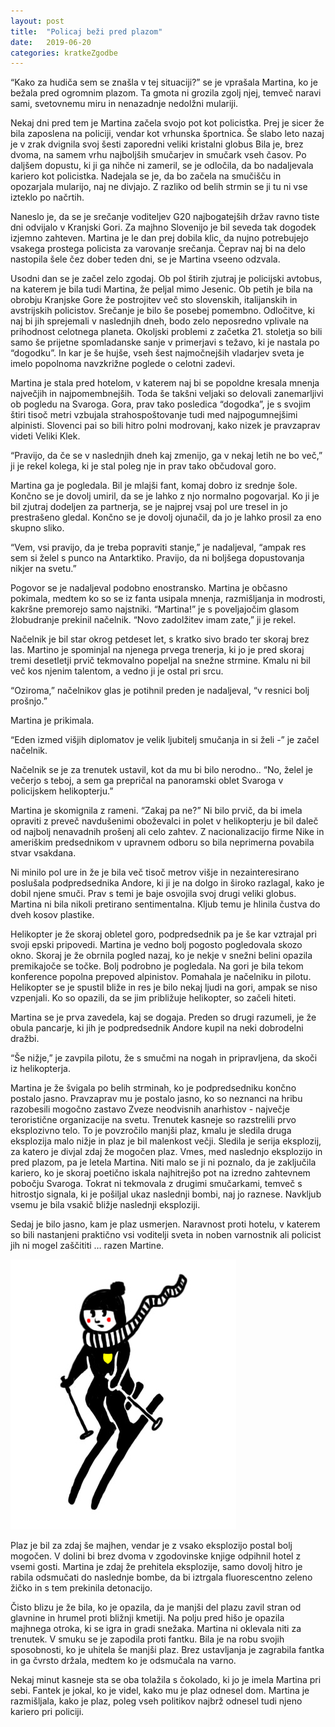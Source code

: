 ```yaml
---
layout: post
title:  "Policaj beži pred plazom"
date:   2019-06-20
categories: kratkeZgodbe
---
```

“Kako za hudiča sem se znašla v tej situaciji?” se je vprašala Martina, ko je bežala pred ogromnim plazom. Ta gmota ni grozila zgolj njej, temveč naravi sami, svetovnemu miru in nenazadnje nedolžni mulariji.

Nekaj dni pred tem je Martina začela svojo pot kot policistka. Prej je sicer že bila zaposlena na policiji, vendar kot vrhunska športnica. Še slabo leto nazaj je v zrak dvignila svoj šesti zaporedni veliki kristalni globus Bila je, brez dvoma, na samem vrhu najboljših smučarjev in smučark vseh časov. Po daljšem dopustu, ki ji ga nihče ni zameril, se je odločila, da bo nadaljevala kariero kot policistka. Nadejala se je, da bo začela na smučišču in opozarjala mularijo, naj ne divjajo. Z razliko od belih strmin se ji tu ni vse izteklo po načrtih.

Naneslo je, da se je srečanje voditeljev G20 najbogatejših držav ravno tiste dni odvijalo v Kranjski Gori. Za majhno Slovenijo je bil seveda tak dogodek izjemno zahteven. Martina je le dan prej dobila klic, da nujno potrebujejo vsakega prostega policista za varovanje srečanja. Čeprav naj bi na delo nastopila šele čez dober teden dni,  se je Martina vseeno odzvala. 

Usodni dan se je začel zelo zgodaj. Ob pol štirih zjutraj je policijski avtobus, na katerem je bila tudi Martina, že peljal mimo Jesenic. Ob petih je bila na obrobju Kranjske Gore že postrojitev več sto slovenskih, italijanskih in avstrijskih policistov. Srečanje je bilo še posebej pomembno. Odločitve, ki naj bi jih sprejemali v naslednjih dneh, bodo zelo neposredno vplivale na prihodnost celotnega planeta. Okoljski problemi z začetka 21. stoletja so bili samo še prijetne spomladanske sanje v primerjavi s težavo, ki je nastala po “dogodku”. In kar je še hujše, vseh šest najmočnejših vladarjev sveta je imelo popolnoma navzkrižne poglede o celotni zadevi.

Martina je stala pred hotelom, v katerem naj bi se popoldne kresala mnenja največjih in najpomembnejših. Toda še takšni veljaki so delovali zanemarljivi ob pogledu na Svaroga. Gora, prav tako posledica “dogodka”, je s svojim štiri tisoč metri vzbujala strahospoštovanje tudi med najpogumnejšimi alpinisti. Slovenci pai so bili hitro polni modrovanj, kako nizek je pravzaprav videti Veliki Klek.

“Pravijo, da če se v naslednjih dneh kaj zmenijo, ga v nekaj letih ne bo več,” ji je rekel kolega, ki je stal poleg nje in prav tako občudoval goro.

Martina ga je pogledala. Bil je mlajši fant, komaj dobro iz srednje šole. Končno se je dovolj umiril, da se je lahko z njo normalno pogovarjal. Ko ji je bil zjutraj dodeljen za partnerja, se je najprej vsaj pol ure tresel in jo prestrašeno gledal. Končno se je dovolj ojunačil, da jo je lahko prosil za eno skupno sliko.

“Vem, vsi pravijo, da je treba popraviti stanje,” je nadaljeval, “ampak res sem si želel s punco na Antarktiko. Pravijo, da ni boljšega dopustovanja nikjer na svetu.”

Pogovor se je nadaljeval podobno enostransko. Martina je občasno pokimala, medtem ko so se iz fanta usipala mnenja, razmišljanja in modrosti, kakršne premorejo samo najstniki.
“Martina!” je s poveljajočim glasom žlobudranje prekinil načelnik. “Novo zadolžitev imam zate,” ji je rekel. 

Načelnik je bil star okrog petdeset let, s kratko sivo brado ter skoraj brez las. Martino je spominjal na njenega prvega trenerja, ki jo je pred skoraj tremi desetletji prvič tekmovalno popeljal na snežne strmine. Kmalu ni bil več kos njenim talentom, a vedno ji je ostal pri srcu.

“Oziroma,” načelnikov glas je potihnil preden je nadaljeval, “v resnici bolj prošnjo.”

Martina je prikimala.

“Eden izmed višjih diplomatov je velik ljubitelj smučanja in si želi -” je začel načelnik.

Načelnik se je za trenutek ustavil, kot da mu bi bilo nerodno.. “No, želel je večerjo s teboj, a sem ga prepričal na panoramski oblet Svaroga v policijskem helikopterju.”

Martina je skomignila z rameni. “Zakaj pa ne?” Ni bilo prvič, da bi imela opraviti z preveč navdušenimi oboževalci in polet v helikopterju je bil daleč od najbolj nenavadnih prošenj ali celo zahtev. Z nacionalizacijo firme Nike in ameriškim predsednikom v upravnem odboru so bila neprimerna povabila stvar vsakdana.

Ni minilo pol ure in že je bila več tisoč metrov višje in nezainteresirano poslušala podpredsednika Andore, ki ji je na dolgo in široko razlagal, kako je dobil njene smuči. Prav s temi je baje osvojila svoj drugi veliki globus. Martina ni bila nikoli pretirano sentimentalna. Kljub temu je hlinila čustva do dveh kosov plastike.

Helikopter je že skoraj obletel goro, podpredsednik pa je še kar vztrajal pri svoji epski pripovedi. Martina je vedno bolj pogosto pogledovala skozo okno. Skoraj je že obrnila pogled nazaj, ko je nekje v snežni belini opazila premikajoče se točke. Bolj podrobno je pogledala. Na gori je bila tekom konference popolna prepoved alpinistov. Pomahala je načelniku in pilotu. Helikopter se je spustil bliže in res je bilo nekaj ljudi na gori, ampak se niso vzpenjali. Ko so opazili, da se jim približuje helikopter, so začeli hiteti. 

Martina se je prva zavedela, kaj se dogaja. Preden so drugi razumeli, je že obula pancarje, ki jih je podpredsednik Andore kupil na neki dobrodelni dražbi.

“Še nižje,” je zavpila pilotu, že s smučmi na nogah in pripravljena, da skoči iz helikopterja.

Martina je že švigala po belih strminah, ko je podpredsedniku končno postalo jasno. Pravzaprav mu je postalo jasno, ko so neznanci na hribu razobesili mogočno zastavo Zveze neodvisnih anarhistov - največje teroristične organizacije na svetu. Trenutek kasneje so razstrelili prvo eksplozivno telo. To je povzročilo manjši plaz, kmalu je sledila druga eksplozija malo nižje in plaz je bil malenkost večji. Sledila je serija eksplozij, za katero je divjal zdaj že mogočen plaz. Vmes, med naslednjo eksplozijo in pred plazom, pa je letela Martina. Niti malo se ji ni poznalo, da je zaključila kariero, ko je skoraj poetično iskala najhitrejšo pot na izredno zahtevnem pobočju Svaroga. Tokrat ni tekmovala z drugimi smučarkami, temveč s hitrostjo signala, ki je pošiljal ukaz naslednji bombi, naj jo raznese. Navkljub vsemu je bila vsakič bližje naslednji eksploziji.

Sedaj je bilo jasno, kam je plaz usmerjen. Naravnost proti hotelu, v katerem so bili nastanjeni praktično vsi voditelji sveta in noben varnostnik ali policist jih ni mogel zaščititi … razen Martine. 

![policaj-bezi-pred-plazom.jpg](/assets/ilustracije/policaj-bezi-pred-plazom.jpg)

Plaz je bil za zdaj še majhen, vendar je z vsako eksplozijo postal bolj mogočen. V dolini bi brez dvoma v zgodovinske knjige odpihnil hotel z vsemi gosti. Martina je zdaj že prehitela eksplozije, samo dovolj hitro je rabila odsmučati do naslednje bombe, da bi iztrgala fluorescentno zeleno žičko in s tem prekinila detonacijo. 

Čisto blizu je že bila, ko je opazila, da je manjši del plazu zavil stran od glavnine in hrumel proti bližnji kmetiji. Na polju pred hišo je opazila majhnega otroka, ki se igra in gradi snežaka. Martina ni oklevala niti za trenutek. V smuku se je zapodila proti fantku. Bila je na robu svojih sposobnosti, ko je uhitela še manjši plaz. Brez ustavljanja je zagrabila fantka in ga čvrsto držala, medtem ko je odsmučala na varno.

Nekaj minut kasneje sta se oba tolažila s čokolado, ki jo je imela Martina pri sebi. Fantek je jokal, ko je videl, kako mu je plaz odnesel dom. Martina je razmišljala, kako je plaz, poleg vseh politikov najbrž odnesel tudi njeno kariero pri policiji.